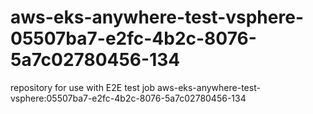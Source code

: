 # aws-eks-anywhere-test-vsphere-05507ba7-e2fc-4b2c-8076-5a7c02780456-134
repository for use with E2E test job aws-eks-anywhere-test-vsphere:05507ba7-e2fc-4b2c-8076-5a7c02780456-134
